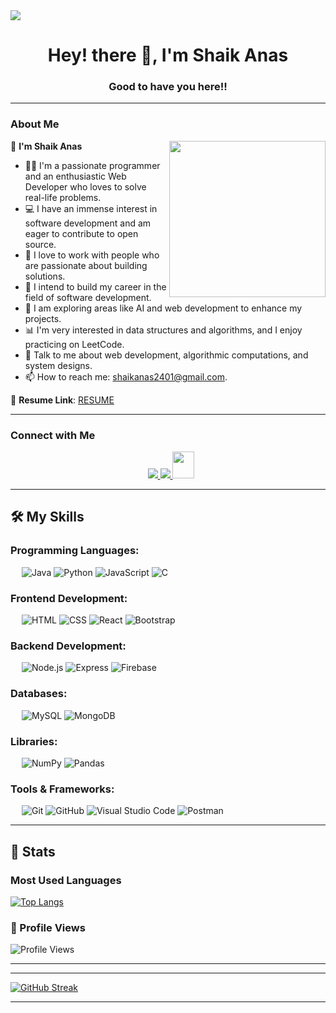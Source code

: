 <!-- Horizontal divider (gradient) -->
<img src="https://user-images.githubusercontent.com/73097560/115834477-dbab4500-a447-11eb-908a-139a6edaec5c.gif">

<!-- h1 without bottom border -->
<div id="user-content-toc">
  <h1 align="center">Hey! there 👋, I'm Shaik Anas</h1>
  <h3 align="center">Good to have you here!!</h3>
</div>

---

### About Me

<picture>
  <img align="right" src="https://github.com/7oSkaaa/7oSkaaa/blob/main/Images/Right_Side.gif?raw=true" width="250px">
</picture>

👋 **I'm Shaik Anas**  
- 👨‍💻 I'm a passionate programmer and an enthusiastic Web Developer who loves to solve real-life problems.  
- 💻 I have an immense interest in software development and am eager to contribute to open source.  
- 🤝 I love to work with people who are passionate about building solutions.  
- 🎯 I intend to build my career in the field of software development.  
- 🌱 I am exploring areas like AI and web development to enhance my projects.  
- 📊 I'm very interested in data structures and algorithms, and I enjoy practicing on LeetCode.  
- 🤝 Talk to me about web development, algorithmic computations, and system designs.  
- 📫 How to reach me: [shaikanas2401@gmail.com](mailto:shaikanas2401@gmail.com).  

🔭 **Resume Link**: [RESUME](https://drive.google.com/file/d/1WAGQLrJftqiHD8eiqg8P5UshHsixjCYv/view?usp=sharing)

---

### Connect with Me

<p align="center">
  <a href="https://linkedin.com/in/shaikanas2401" target="_blank">
    <img src="https://img.icons8.com/color/48/000000/linkedin.png" style="margin-left: 10px;" />
  </a>
  <a href="https://github.com/Shaikana87" target="_blank">
    <img src="https://img.icons8.com/color/48/000000/github.png" />
  </a>
  <a href="mailto:shaikanas2401@gmail.com" target="_blank">
    <img src="https://img.icons8.com/color/48/000000/gmail-new.png" style="width: 35px; height: 43px;" />
  </a>
</p>

---

## 🛠️ My Skills

### Programming Languages:
&emsp;
<img src="https://img.icons8.com/color/48/000000/java-coffee-cup-logo.png" alt="Java" />
<img src="https://img.icons8.com/color/48/000000/python.png" alt="Python" />
<img src="https://img.icons8.com/color/48/000000/javascript.png" alt="JavaScript" />
<img src="https://img.icons8.com/color/48/000000/c-programming.png" alt="C" />

### Frontend Development:
&emsp;
<img src="https://img.icons8.com/color/48/000000/html-5.png" alt="HTML" />
<img src="https://img.icons8.com/color/48/000000/css3.png" alt="CSS" />
<img src="https://img.icons8.com/color/48/000000/react-native.png" alt="React" />
<img src="https://img.icons8.com/color/48/000000/bootstrap.png" alt="Bootstrap" />

### Backend Development:
&emsp;
<img src="https://img.icons8.com/color/48/000000/nodejs.png" alt="Node.js" />
<img src="https://img.icons8.com/color/48/000000/express.png" alt="Express" />
<img src="https://img.icons8.com/color/48/000000/firebase.png" alt="Firebase" />

### Databases:
&emsp;
<img src="https://img.icons8.com/color/48/000000/mysql.png" alt="MySQL" />
<img src="https://img.icons8.com/color/48/000000/mongodb.png" alt="MongoDB" />

### Libraries:
&emsp;
<img src="https://img.icons8.com/color/48/000000/numpy.png" alt="NumPy" />
<img src="https://img.icons8.com/color/48/000000/pandas.png" alt="Pandas" />

### Tools & Frameworks:
&emsp;
<img src="https://img.icons8.com/color/48/000000/git.png" alt="Git" />
<img src="https://img.icons8.com/color/48/000000/github.png" alt="GitHub" />
<img src="https://img.icons8.com/color/48/000000/visual-studio-code-2019.png" alt="Visual Studio Code" />
<img src="https://img.icons8.com/color/48/000000/postman.png" alt="Postman" />

---

## 📶 Stats

### Most Used Languages
[![Top Langs](https://github-readme-stats.vercel.app/api/top-langs/?username=ShaikAnas9&theme=dark&layout=compact&hide_border=true&card_width=400)](https://github.com/anuraghazra/github-readme-stats)

### 🌱 Profile Views
![Profile Views](https://profile-counter.glitch.me/ShaikAnas9/count.svg)

---

<hr>

<!--  CONTRIBUTION AND STREAK BLOCK -->
[![GitHub Streak](https://github-readme-streak-stats.herokuapp.com/?user=ShaikAnas9&currStreakNum=2FD3EB&fire=pink&sideLabels=F00&theme=nightowl)](https://git.io/streak-stats)

---
